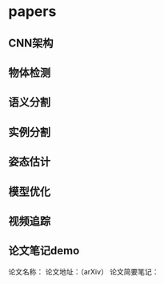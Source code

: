 # papers
## CNN架构

## 物体检测

## 语义分割

## 实例分割

## 姿态估计

## 模型优化

## 视频追踪

## 论文笔记demo
论文名称：
论文地址：（arXiv）
论文简要笔记：
